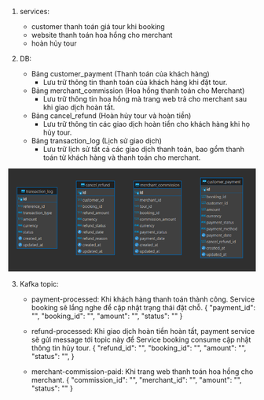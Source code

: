1. services:
   - customer thanh toán giá tour khi booking
   - website thanh toán hoa hồng cho merchant
   - hoàn hủy tour

2. DB:
   - Bảng customer_payment (Thanh toán của khách hàng)
        + Lưu trữ thông tin thanh toán của khách hàng khi đặt tour.
   - Bảng merchant_commission (Hoa hồng thanh toán cho Merchant)
        + Lưu trữ thông tin hoa hồng mà trang web trả cho merchant sau khi giao dịch hoàn tất.
   - Bảng cancel_refund (Hoàn hủy tour và hoàn tiền)
        + Lưu trữ thông tin các giao dịch hoàn tiền cho khách hàng khi họ hủy tour.
   - Bảng transaction_log (Lịch sử giao dịch)
        + Lưu trữ lịch sử tất cả các giao dịch thanh toán, bao gồm thanh toán từ khách hàng và thanh toán cho merchant.

![img.png](img.png)

3. Kafka topic:
   - payment-processed: Khi khách hàng thanh toán thành công. Service booking sẽ lắng nghe để cập nhật trạng thái đặt chỗ.
     {
        "payment_id": "",
        "booking_id": "",
        "amount": "",
        "status": ""
     }
   - refund-processed: Khi giao dịch hoàn tiền hoàn tất, payment service sẽ gửi message tới topic này để Service booking consume cập nhật thông tin hủy tour.
     {
        "refund_id": "",
        "booking_id": "",
        "amount": "",
        "status": "",
     }

   - merchant-commission-paid: Khi trang web thanh toán hoa hồng cho merchant.
     {
        "commission_id": "",
        "merchant_id": "",
        "amount": "",
        "status": ""
     }
